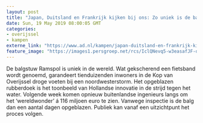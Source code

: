 ```yaml
---
layout: post
title: "Japan, Duitsland en Frankrijk kijken bij ons: Zo uniek is de balgstuw Ramspol bij Kampen"
date: Sun, 19 May 2019 08:00:05 GMT
categories: 
- overijssel 
- kampen 
externe_link: "https://www.ad.nl/kampen/japan-duitsland-en-frankrijk-kijken-bij-ons-zo-uniek-is-de-balgstuw-ramspol-bij-kampen~a1122dec/"
feature_image: "https://images1.persgroep.net/rcs/IclQNevq5-w3easafJF-d1tHTj4/diocontent/116882306/_fitwidth/400/?appId=21791a8992982cd8da851550a453bd7f&quality=0.7"
---
```


De balgstuw Ramspol is uniek in de wereld. Wat gekscherend een fietsband wordt genoemd, garandeert tienduizenden inwoners in de Kop van Overijssel droge voeten bij een noordwesterstorm. Het opgeblazen rubberdoek is het toonbeeld van Hollandse innovatie in de strijd tegen het water. Volgende week komen opnieuw buitenlandse ingenieurs langs om het ‘wereldwonder’ á 116 miljoen euro te zien. Vanwege inspectie is de balg dan een aantal dagen opgeblazen. Publiek kan vanaf een uitzichtpunt het proces volgen.
